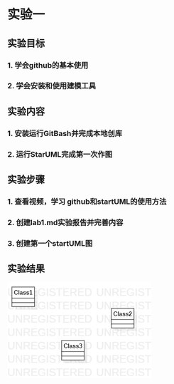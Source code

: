 # 实验一

## 实验目标
### 1. 学会github的基本使用  
### 2. 学会安装和使用建模工具 
## 实验内容
### 1. 安装运行GitBash并完成本地创库
### 2. 运行StarUML完成第一次作图
## 实验步骤
### 1. 查看视频，学习 github和startUML的使用方法  
### 2. 创建lab1.md实验报告并完善内容  
### 3. 创建第一个startUML图 
## 实验结果

![第一个UML图](./model1.jpg)  

